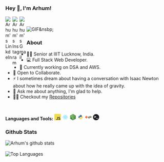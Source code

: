 ### Hey 👋, I'm Arhum! 

<!--
**arhum602/arhum602** is a ✨ _special_ ✨ repository because its `README.md` (this file) appears on your GitHub profile.
-->

<a href="https://www.linkedin.com/in/arhum-khan/">
  <img align="left" alt="Arhum's LinkdeIn" width="22px" src="https://cdn.jsdelivr.net/npm/simple-icons@v3/icons/linkedin.svg" />
</a>
<a href="https://www.instagram.com/arh_um_k/">
  <img align="left" alt="Arhum's Instagram" width="22px" src="https://cdn.jsdelivr.net/npm/simple-icons@v3/icons/instagram.svg" />
</a>
<a href="https://mail.google.com/mail/u/0/?fs=1&tf=cm&to=arhum602@gmail.com">
  <img align="left" alt="Arhum's Gmail" width="22px" src="https://cdn.jsdelivr.net/npm/simple-icons@v3/icons/gmail.svg" />
</a>
<br/>

&nsbp;
<img align="left" alt="GIF" src="https://tenor.com/yAT9.gif" />

### About

- 🙋‍♂️ Senior at IIIT Lucknow, India.
- 💻 Full Stack Web Developer.
- 🔭 Currently working on DSA and AWS.
- 👯 Open to Collaborate.
- ⚡ I sometimes dream about having a conversation with Isaac Newton about how he really came up with the idea of gravity.
- 💬 Ask me about anything, I'm glad to help.
- 👨‍💻 Checkout my [Repositories](https://github.com/arhum602?tab=repositories)

<br />


**Languages and Tools:**
<code><img height="20" src="https://raw.githubusercontent.com/github/explore/80688e429a7d4ef2fca1e82350fe8e3517d3494d/topics/javascript/javascript.png"></code>
<code><img height="20" src="https://raw.githubusercontent.com/github/explore/80688e429a7d4ef2fca1e82350fe8e3517d3494d/topics/react/react.png"></code>
<code><img height="20" src="https://raw.githubusercontent.com/github/explore/80688e429a7d4ef2fca1e82350fe8e3517d3494d/topics/nodejs/nodejs.png"></code>
<code><img height="20" src="https://raw.githubusercontent.com/github/explore/80688e429a7d4ef2fca1e82350fe8e3517d3494d/topics/python/python.png"></code>
<code><img height="20" src="https://raw.githubusercontent.com/github/explore/80688e429a7d4ef2fca1e82350fe8e3517d3494d/topics/git/git.png"></code>
<code><img height="20" src="https://raw.githubusercontent.com/github/explore/80688e429a7d4ef2fca1e82350fe8e3517d3494d/topics/terminal/terminal.png"></code>


### Github Stats

![Arhum's github stats](https://github-readme-stats.vercel.app/api?username=arhum602&hide=stars&show_icons=true&theme=radical&hide_border=true)
<br />
<br />
![Top Languages](https://github-readme-stats.vercel.app/api/top-langs/?username=arhum602&layout=compact&theme=radical&hide_border=true)
  </p>  
